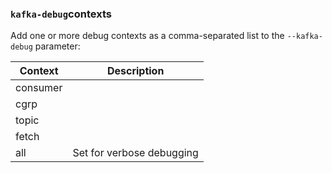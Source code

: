### `kafka-debug`contexts

Add one or more debug contexts as a comma-separated list to the `--kafka-debug` parameter:

| Context | Description |
|---|---|
| consumer |  |
| cgrp |  |
| topic |  |
| fetch |  |
| all | Set for verbose debugging |
